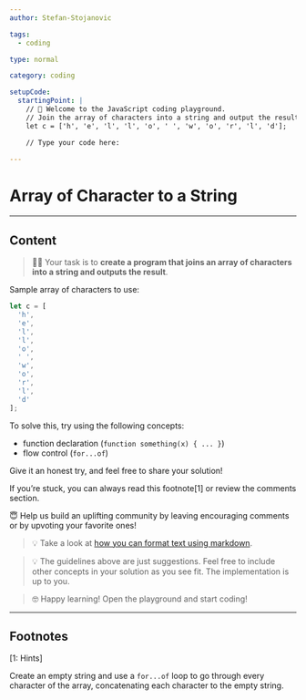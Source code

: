 ```yaml
---
author: Stefan-Stojanovic

tags:
  - coding

type: normal

category: coding

setupCode:
  startingPoint: |
    // 👋 Welcome to the JavaScript coding playground.
    // Join the array of characters into a string and output the result:
    let c = ['h', 'e', 'l', 'l', 'o', ' ', 'w', 'o', 'r', 'l', 'd'];

    // Type your code here:

---
```


# Array of Character to a String

---

## Content

> 👩‍💻 Your task is to **create a program that joins an array of characters into a string and outputs the result**.

Sample array of characters to use:
```javascript
let c = [
  'h', 
  'e', 
  'l', 
  'l', 
  'o', 
  ' ', 
  'w', 
  'o', 
  'r', 
  'l', 
  'd'
];
```

To solve this, try using the following concepts:
- function declaration (`function something(x) { ... }`)
- flow control (`for...of`)

Give it an honest try, and feel free to share your solution!

If you’re stuck, you can always read this footnote[1] or review the comments section.

😇 Help us build an uplifting community by leaving encouraging comments or by upvoting your favorite ones!

> 💡 Take a look at [how you can format text using markdown](https://www.enki.com/glossary/general/markdown-formatting).

> 💡 The guidelines above are just suggestions. Feel free to include other concepts in your solution as you see fit. The implementation is up to you.

> 🤓 Happy learning! Open the playground and start coding!


---

## Footnotes

[1: Hints]

Create an empty string and use a `for...of` loop to go through every character of the array, concatenating each character to the empty string.